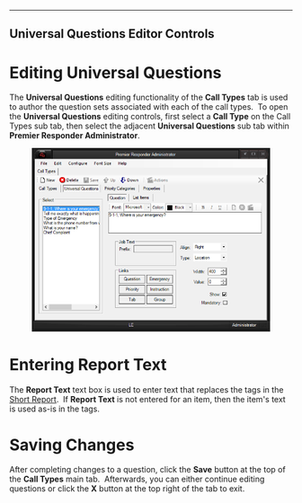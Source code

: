   -----------------------------------------
  **Universal Questions Editor Controls**
  -----------------------------------------

# Editing Universal Questions

The **Universal Questions** editing functionality of the **Call Types**
tab is used to author the question sets associated with each of the call
types.  To open the **Universal Questions** editing controls, first
select a **Call Type** on the Call Types sub tab, then select the
adjacent **Universal Questions** sub tab within **Premier Responder
Administrator**.

<figure><img src=".gitbook/assets/General Questions Editor_files/image001.png" alt=""><figcaption></figcaption></figure> 

# Entering Report Text

The **Report Text** text box is used to enter text that replaces the
tags in the [Short Report](Short%20Report.htm).  If **Report Text** is
not entered for an item, then the item\'s text is used as-is in the
tags.

# Saving Changes

After completing changes to a question, click the **Save** button at the
top of the **Call Types** main tab.  Afterwards, you can either continue
editing questions or click the **X** button at the top right of the tab
to exit.
